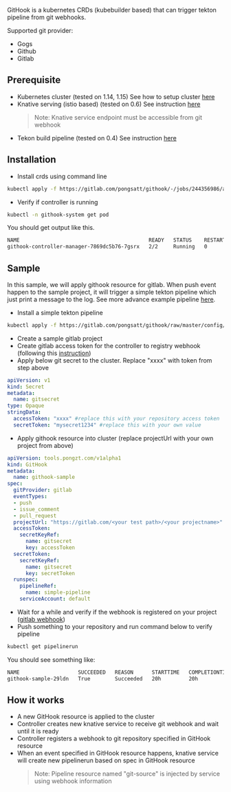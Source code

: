 GitHook is a kubernetes CRDs (kubebuilder based) that can trigger tekton pipeline from git webhooks.

Supported git provider:
- Gogs
- Github
- Gitlab

## Prerequisite
- Kubernetes cluster (tested on 1.14, 1.15)
  See how to setup cluster [here](https://kubernetes.io/docs/setup/production-environment/tools/kubeadm/create-cluster-kubeadm/)
- Knative serving (istio based) (tested on 0.6)
  See instruction [here](https://knative.dev/docs/install)
  > Note: Knative service endpoint must be accessible from git webhook
- Tekon build pipeline (tested on 0.4)
  See instruction [here](https://github.com/tektoncd/pipeline/blob/master/docs/install.md)

## Installation
- Install crds using command line
```sh
kubectl apply -f https://gitlab.com/pongsatt/githook/-/jobs/244356986/artifacts/raw/release.yaml
```
- Verify if controller is running
```sh
kubectl -n githook-system get pod
```

You should get output like this.
```sh
NAME                                          READY   STATUS    RESTARTS   AGE
githook-controller-manager-7869dc5b76-7gsrx   2/2     Running   0          42m
```

## Sample
In this sample, we will apply githook resource for gitlab. When push event happen to the sample project, it will trigger a simple tekton pipeline which just print a message to the log. See more advance example pipeline [here](https://github.com/tektoncd/pipeline/tree/master/examples).

- Install a simple tekton pipeline
```sh
kubectl apply -f https://gitlab.com/pongsatt/githook/raw/master/config/samples/0-simple_tekton_pipeline.yaml
```
- Create a sample gitlab project
- Create gitlab access token for the controller to registry webhook (following this [instruction](https://docs.gitlab.com/ee/user/profile/personal_access_tokens.html))
- Apply below git secret to the cluster. Replace "xxxx" with token from step above

```yaml
apiVersion: v1
kind: Secret
metadata:
  name: gitsecret
type: Opaque
stringData:
  accessToken: "xxxx" #replace this with your repository access token
  secretToken: "mysecret1234" #replace this with your own value
```
- Apply githook resource into cluster (replace projectUrl with your own project from above)
```yaml
apiVersion: tools.pongzt.com/v1alpha1
kind: GitHook
metadata:
  name: githook-sample
spec:
  gitProvider: gitlab
  eventTypes:
  - push
  - issue_comment
  - pull_request
  projectUrl: "https://gitlab.com/<your test path>/<your projectname>" #replace this with your test repo
  accessToken:
    secretKeyRef:
      name: gitsecret
      key: accessToken
  secretToken:
    secretKeyRef:
      name: gitsecret
      key: secretToken
  runspec:
    pipelineRef:
      name: simple-pipeline
    serviceAccount: default
```
- Wait for a while and verify if the webhook is registered on your project ([gitlab webhook](https://docs.gitlab.com/ee/user/project/integrations/webhooks.html))
- Push something to your repository and run command below to verify pipeline
```sh
kubectl get pipelinerun
```
You should see something like:
```sh
NAME                   SUCCEEDED   REASON      STARTTIME   COMPLETIONTIME
githook-sample-29ldn   True        Succeeded   20h         20h
```

## How it works
- A new GitHook resource is applied to the cluster
- Controller creates new knative service to receive git webhook and wait until it is ready
- Controller registers a webhook to git repository specified in GitHook resource
- When an event specified in GitHook resource happens, knative service will create new pipelinerun based on spec in GitHook resource
  > Note: Pipeline resource named "git-source" is injected by service using webhook information